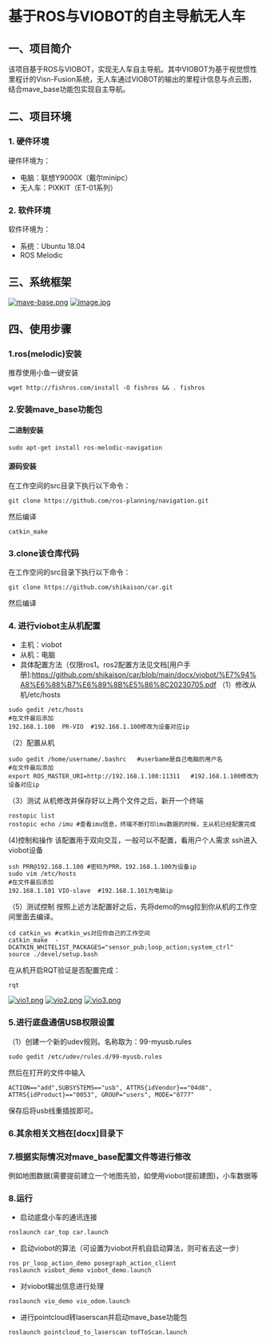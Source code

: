 # 基于ROS与VIOBOT的自主导航无人车

## 一、项目简介
该项目基于ROS与VIOBOT，实现无人车自主导航。其中VIOBOT为基于视觉惯性里程计的Visn-Fusion系统，无人车通过VIOBOT的输出的里程计信息与点云图，结合mave_base功能包实现自主导航。
## 二、项目环境
### 1. 硬件环境
硬件环境为：
- 电脑：联想Y9000X（戴尔minipc）
- 无人车：PIXKIT（ET-01系列）

### 2. 软件环境
软件环境为：
- 系统：Ubuntu 18.04
- ROS Melodic

## 三、系统框架
[![mave-base.png](https://i.postimg.cc/4477pkPL/mave-base.png)](https://postimg.cc/0rvyq4LD)
[![image.jpg](https://i.postimg.cc/HkKFcMkP/image.jpg)](https://postimg.cc/pmfs3p8D)

## 四、使用步骤
### 1.ros(melodic)安装
推荐使用小鱼一键安装
```
wget http://fishros.com/install -O fishros && . fishros
```
### 2.安装mave_base功能包
#### 二进制安装
```
sudo apt-get install ros-melodic-navigation
```
#### 源码安装
在工作空间的src目录下执行以下命令：
```
git clone https://github.com/ros-planning/navigation.git
```
然后编译
```
catkin_make
```
### 3.clone该仓库代码
在工作空间的src目录下执行以下命令：
```
git clone https://github.com/shikaison/car.git
```
然后编译
### 4. 进行viobot主从机配置
+ 主机：viobot
+ 从机：电脑
+ 具体配置方法（仅限ros1。ros2配置方法见文档[用户手册]:https://github.com/shikaison/car/blob/main/docx/viobot/%E7%94%A8%E6%88%B7%E6%89%8B%E5%86%8C20230705.pdf
（1）修改从机/etc/hosts
```
sudo gedit /etc/hosts
#在文件最后添加
192.168.1.100  PR-VIO  #192.168.1.100修改为设备对应ip
```
（2）配置从机
```
sudo gedit /home/username/.bashrc   #userbame是自己电脑的用户名
#在文件最后添加
export ROS_MASTER_URI=http://192.168.1.100:11311   #192.168.1.100修改为设备对应ip
```
（3）测试
从机修改并保存好以上两个文件之后，新开一个终端
```
rostopic list
rostopic echo /imu #查看imu信息，终端不断打印imu数据的时候，主从机已经配置完成
```
(4)控制和操作
该配置用于双向交互，一般可以不配置，看用户个人需求
ssh进入viobot设备
```
ssh PRR@192.168.1.100 #密码为PRR，192.168.1.100为设备ip
sudo vim /etc/hosts
#在文件最后添加
192.168.1.101 VIO-slave  #192.168.1.101为电脑ip
```
（5）测试控制
按照上述方法配置好之后，先将demo的msg拉到你从机的工作空间里面去编译。
```
cd catkin_ws #catkin_ws对应你自己的工作空间
catkin_make  -DCATKIN_WHITELIST_PACKAGES="sensor_pub;loop_action;system_ctrl"
source ./devel/setup.bash
```
在从机开启RQT验证是否配置完成：
```
rqt
```
[![vio1.png](https://i.postimg.cc/7YKsHrYp/vio1.png)](https://postimg.cc/bs2HgMnT)
[![vio2.png](https://i.postimg.cc/26dGgPK9/vio2.png)](https://postimg.cc/N9MRHPYR)
[![vio3.png](https://i.postimg.cc/W1DnsDyk/vio3.png)](https://postimg.cc/zyrWjf8z)
### 5.进行底盘通信USB权限设置
（1）创建一个新的udev规则。名称取为：99-myusb.rules
```
sudo gedit /etc/udev/rules.d/99-myusb.rules
```
然后在打开的文件中输入
```
ACTION=="add",SUBSYSTEMS=="usb", ATTRS{idVendor}=="04d8",
ATTRS{idProduct}=="0053", GROUP="users", MODE="0777"
```
保存后将usb线重插拔即可。
### 6.其余相关文档在[docx]目录下
### 7.根据实际情况对mave_base配置文件等进行修改
例如地图数据(需要提前建立一个地图先验，如使用viobot提前建图)，小车数据等
### 8.运行
+ 启动底盘小车的通讯连接
```
roslaunch car_top car.launch
```
+ 启动viobot的算法（可设置为viobot开机自启动算法，则可省去这一步）
```
ros pr_loop_action_demo posegraph_action_client
roslaunch viobot_demo viobot_demo.launch
```
+ 对viobot输出信息进行处理
```
roslaunch vio_demo vio_odom.launch
```
+ 进行pointcloud转laserscan并启动mave_base功能包
```
roslaunch pointcloud_to_laserscan tofToScan.launch
```